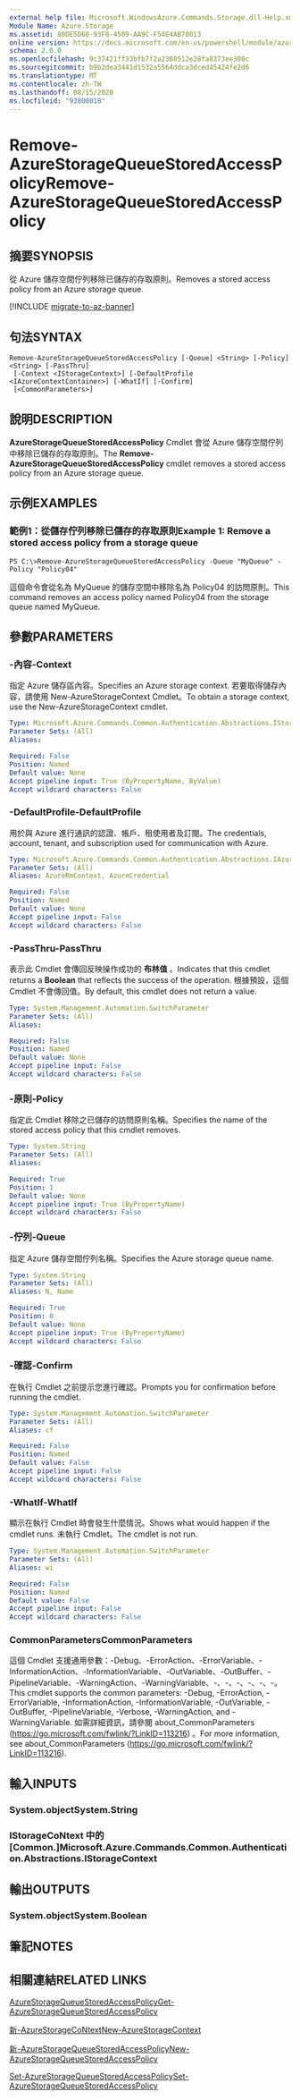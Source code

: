 ```yaml
---
external help file: Microsoft.WindowsAzure.Commands.Storage.dll-Help.xml
Module Name: Azure.Storage
ms.assetid: 80DE5D60-93F8-4509-AA9C-F54E4AB70013
online version: https://docs.microsoft.com/en-us/powershell/module/azure.storage/remove-azurestoragequeuestoredaccesspolicy
schema: 2.0.0
ms.openlocfilehash: 9c37421ff33bfb7f2a2308512e28fa8373ee308c
ms.sourcegitcommit: b9b2dea3441d1532a5564ddca3dced45424fe2d6
ms.translationtype: MT
ms.contentlocale: zh-TW
ms.lasthandoff: 08/15/2020
ms.locfileid: "93800018"
---
```

# <span data-ttu-id="9e7fc-101">Remove-AzureStorageQueueStoredAccessPolicy</span><span class="sxs-lookup"><span data-stu-id="9e7fc-101">Remove-AzureStorageQueueStoredAccessPolicy</span></span>

## <span data-ttu-id="9e7fc-102">摘要</span><span class="sxs-lookup"><span data-stu-id="9e7fc-102">SYNOPSIS</span></span>
<span data-ttu-id="9e7fc-103">從 Azure 儲存空間佇列移除已儲存的存取原則。</span><span class="sxs-lookup"><span data-stu-id="9e7fc-103">Removes a stored access policy from an Azure storage queue.</span></span>

[!INCLUDE [migrate-to-az-banner](../../includes/migrate-to-az-banner.md)]

## <span data-ttu-id="9e7fc-104">句法</span><span class="sxs-lookup"><span data-stu-id="9e7fc-104">SYNTAX</span></span>

```
Remove-AzureStorageQueueStoredAccessPolicy [-Queue] <String> [-Policy] <String> [-PassThru]
 [-Context <IStorageContext>] [-DefaultProfile <IAzureContextContainer>] [-WhatIf] [-Confirm]
 [<CommonParameters>]
```

## <span data-ttu-id="9e7fc-105">說明</span><span class="sxs-lookup"><span data-stu-id="9e7fc-105">DESCRIPTION</span></span>
<span data-ttu-id="9e7fc-106">**AzureStorageQueueStoredAccessPolicy** Cmdlet 會從 Azure 儲存空間佇列中移除已儲存的存取原則。</span><span class="sxs-lookup"><span data-stu-id="9e7fc-106">The **Remove-AzureStorageQueueStoredAccessPolicy** cmdlet removes a stored access policy from an Azure storage queue.</span></span>

## <span data-ttu-id="9e7fc-107">示例</span><span class="sxs-lookup"><span data-stu-id="9e7fc-107">EXAMPLES</span></span>

### <span data-ttu-id="9e7fc-108">範例1：從儲存佇列移除已儲存的存取原則</span><span class="sxs-lookup"><span data-stu-id="9e7fc-108">Example 1: Remove a stored access policy from a storage queue</span></span>
```
PS C:\>Remove-AzureStorageQueueStoredAccessPolicy -Queue "MyQueue" -Policy "Policy04"
```

<span data-ttu-id="9e7fc-109">這個命令會從名為 MyQueue 的儲存空間中移除名為 Policy04 的訪問原則。</span><span class="sxs-lookup"><span data-stu-id="9e7fc-109">This command removes an access policy named Policy04 from the storage queue named MyQueue.</span></span>

## <span data-ttu-id="9e7fc-110">參數</span><span class="sxs-lookup"><span data-stu-id="9e7fc-110">PARAMETERS</span></span>

### <span data-ttu-id="9e7fc-111">-內容</span><span class="sxs-lookup"><span data-stu-id="9e7fc-111">-Context</span></span>
<span data-ttu-id="9e7fc-112">指定 Azure 儲存區內容。</span><span class="sxs-lookup"><span data-stu-id="9e7fc-112">Specifies an Azure storage context.</span></span>
<span data-ttu-id="9e7fc-113">若要取得儲存內容，請使用 New-AzureStorageContext Cmdlet。</span><span class="sxs-lookup"><span data-stu-id="9e7fc-113">To obtain a storage context, use the New-AzureStorageContext cmdlet.</span></span>

```yaml
Type: Microsoft.Azure.Commands.Common.Authentication.Abstractions.IStorageContext
Parameter Sets: (All)
Aliases:

Required: False
Position: Named
Default value: None
Accept pipeline input: True (ByPropertyName, ByValue)
Accept wildcard characters: False
```

### <span data-ttu-id="9e7fc-114">-DefaultProfile</span><span class="sxs-lookup"><span data-stu-id="9e7fc-114">-DefaultProfile</span></span>
<span data-ttu-id="9e7fc-115">用於與 Azure 進行通訊的認證、帳戶、租使用者及訂閱。</span><span class="sxs-lookup"><span data-stu-id="9e7fc-115">The credentials, account, tenant, and subscription used for communication with Azure.</span></span>

```yaml
Type: Microsoft.Azure.Commands.Common.Authentication.Abstractions.IAzureContextContainer
Parameter Sets: (All)
Aliases: AzureRmContext, AzureCredential

Required: False
Position: Named
Default value: None
Accept pipeline input: False
Accept wildcard characters: False
```

### <span data-ttu-id="9e7fc-116">-PassThru</span><span class="sxs-lookup"><span data-stu-id="9e7fc-116">-PassThru</span></span>
<span data-ttu-id="9e7fc-117">表示此 Cmdlet 會傳回反映操作成功的 **布林值** 。</span><span class="sxs-lookup"><span data-stu-id="9e7fc-117">Indicates that this cmdlet returns a **Boolean** that reflects the success of the operation.</span></span>
<span data-ttu-id="9e7fc-118">根據預設，這個 Cmdlet 不會傳回值。</span><span class="sxs-lookup"><span data-stu-id="9e7fc-118">By default, this cmdlet does not return a value.</span></span>

```yaml
Type: System.Management.Automation.SwitchParameter
Parameter Sets: (All)
Aliases:

Required: False
Position: Named
Default value: None
Accept pipeline input: False
Accept wildcard characters: False
```

### <span data-ttu-id="9e7fc-119">-原則</span><span class="sxs-lookup"><span data-stu-id="9e7fc-119">-Policy</span></span>
<span data-ttu-id="9e7fc-120">指定此 Cmdlet 移除之已儲存的訪問原則名稱。</span><span class="sxs-lookup"><span data-stu-id="9e7fc-120">Specifies the name of the stored access policy that this cmdlet removes.</span></span>

```yaml
Type: System.String
Parameter Sets: (All)
Aliases:

Required: True
Position: 1
Default value: None
Accept pipeline input: True (ByPropertyName)
Accept wildcard characters: False
```

### <span data-ttu-id="9e7fc-121">-佇列</span><span class="sxs-lookup"><span data-stu-id="9e7fc-121">-Queue</span></span>
<span data-ttu-id="9e7fc-122">指定 Azure 儲存空間佇列名稱。</span><span class="sxs-lookup"><span data-stu-id="9e7fc-122">Specifies the Azure storage queue name.</span></span>

```yaml
Type: System.String
Parameter Sets: (All)
Aliases: N, Name

Required: True
Position: 0
Default value: None
Accept pipeline input: True (ByPropertyName)
Accept wildcard characters: False
```

### <span data-ttu-id="9e7fc-123">-確認</span><span class="sxs-lookup"><span data-stu-id="9e7fc-123">-Confirm</span></span>
<span data-ttu-id="9e7fc-124">在執行 Cmdlet 之前提示您進行確認。</span><span class="sxs-lookup"><span data-stu-id="9e7fc-124">Prompts you for confirmation before running the cmdlet.</span></span>

```yaml
Type: System.Management.Automation.SwitchParameter
Parameter Sets: (All)
Aliases: cf

Required: False
Position: Named
Default value: False
Accept pipeline input: False
Accept wildcard characters: False
```

### <span data-ttu-id="9e7fc-125">-WhatIf</span><span class="sxs-lookup"><span data-stu-id="9e7fc-125">-WhatIf</span></span>
<span data-ttu-id="9e7fc-126">顯示在執行 Cmdlet 時會發生什麼情況。</span><span class="sxs-lookup"><span data-stu-id="9e7fc-126">Shows what would happen if the cmdlet runs.</span></span>
<span data-ttu-id="9e7fc-127">未執行 Cmdlet。</span><span class="sxs-lookup"><span data-stu-id="9e7fc-127">The cmdlet is not run.</span></span>

```yaml
Type: System.Management.Automation.SwitchParameter
Parameter Sets: (All)
Aliases: wi

Required: False
Position: Named
Default value: False
Accept pipeline input: False
Accept wildcard characters: False
```

### <span data-ttu-id="9e7fc-128">CommonParameters</span><span class="sxs-lookup"><span data-stu-id="9e7fc-128">CommonParameters</span></span>
<span data-ttu-id="9e7fc-129">這個 Cmdlet 支援通用參數：-Debug、-ErrorAction、-ErrorVariable、-InformationAction、-InformationVariable、-OutVariable、-OutBuffer、-PipelineVariable、-WarningAction、-WarningVariable、-、-、-、-、-、-。</span><span class="sxs-lookup"><span data-stu-id="9e7fc-129">This cmdlet supports the common parameters: -Debug, -ErrorAction, -ErrorVariable, -InformationAction, -InformationVariable, -OutVariable, -OutBuffer, -PipelineVariable, -Verbose, -WarningAction, and -WarningVariable.</span></span> <span data-ttu-id="9e7fc-130">如需詳細資訊，請參閱 about_CommonParameters (https://go.microsoft.com/fwlink/?LinkID=113216) 。</span><span class="sxs-lookup"><span data-stu-id="9e7fc-130">For more information, see about_CommonParameters (https://go.microsoft.com/fwlink/?LinkID=113216).</span></span>

## <span data-ttu-id="9e7fc-131">輸入</span><span class="sxs-lookup"><span data-stu-id="9e7fc-131">INPUTS</span></span>

### <span data-ttu-id="9e7fc-132">System.object</span><span class="sxs-lookup"><span data-stu-id="9e7fc-132">System.String</span></span>

### <span data-ttu-id="9e7fc-133">IStorageCoNtext 中的 [Common.]</span><span class="sxs-lookup"><span data-stu-id="9e7fc-133">Microsoft.Azure.Commands.Common.Authentication.Abstractions.IStorageContext</span></span>

## <span data-ttu-id="9e7fc-134">輸出</span><span class="sxs-lookup"><span data-stu-id="9e7fc-134">OUTPUTS</span></span>

### <span data-ttu-id="9e7fc-135">System.object</span><span class="sxs-lookup"><span data-stu-id="9e7fc-135">System.Boolean</span></span>

## <span data-ttu-id="9e7fc-136">筆記</span><span class="sxs-lookup"><span data-stu-id="9e7fc-136">NOTES</span></span>

## <span data-ttu-id="9e7fc-137">相關連結</span><span class="sxs-lookup"><span data-stu-id="9e7fc-137">RELATED LINKS</span></span>

[<span data-ttu-id="9e7fc-138">AzureStorageQueueStoredAccessPolicy</span><span class="sxs-lookup"><span data-stu-id="9e7fc-138">Get-AzureStorageQueueStoredAccessPolicy</span></span>](./Get-AzureStorageQueueStoredAccessPolicy.md)

[<span data-ttu-id="9e7fc-139">新-AzureStorageCoNtext</span><span class="sxs-lookup"><span data-stu-id="9e7fc-139">New-AzureStorageContext</span></span>](./New-AzureStorageContext.md)

[<span data-ttu-id="9e7fc-140">新-AzureStorageQueueStoredAccessPolicy</span><span class="sxs-lookup"><span data-stu-id="9e7fc-140">New-AzureStorageQueueStoredAccessPolicy</span></span>](./New-AzureStorageQueueStoredAccessPolicy.md)

[<span data-ttu-id="9e7fc-141">Set-AzureStorageQueueStoredAccessPolicy</span><span class="sxs-lookup"><span data-stu-id="9e7fc-141">Set-AzureStorageQueueStoredAccessPolicy</span></span>](./Set-AzureStorageQueueStoredAccessPolicy.md)
